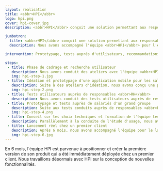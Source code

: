 ```yaml
---
layout: realisation
title: <abbr>HPI</abbr>
logo: hpi.png
cover: hpi-cover.jpg
description: <abbr>HPI</abbr> conçoit une solution permettant aux responsables <abbr>RH</abbr> de grandes entreprises d'évaluer la satisfaction interne grâce à des questionnaires interactifs.

jumbotron:
  title: <abbr>HPI</abbr> conçoit une solution permettant aux responsables <abbr>RH</abbr> de grandes entreprises d'évaluer la satisfaction interne grâce à des questionnaires interactifs.
  description: Nous avons accompagné l'équipe <abbr>HPI</abbr> pour l'étude des besoins auprès d'utilisateurs, le maquettage d'interface, la conduite de tests, les recommandations de solutions techniques et du développement, des premières idées juqu'au lancement de la plate-forme en production.

intervention: Prototypage, tests auprès d'utilisateurs, recommandations techniques

steps:
 - title: Phase de cadrage et recherche utilisateur
   description: Nous avons conduit des ateliers avec l'équipe <abbr>HPI</abbr> et mené des entretiens auprès d'équipes <abbr>RH</abbr> de grands groupes afin de clarifier l'offre de valeur apportée par <abbr>HPI</abbr> et de déterminer le positionnement de la première version.
   img: hpi-step-1.jpg
 - title: Idéation et prototypage d'une application mobile pour les salariés
   description: Suite à des ateliers d'idéation, nous avons conçu une première version de l'application mobile destinée aux employés.
   img: hpi-step-2.png
 - title: Tests utilisateurs auprès de responsables <abbr>RH</abbr>
   description: Nous avons conduit des tests utilisateurs auprès de responsables <abbr>RH</abbr> d'un groupe partenaire de <abbr>HPI</abbr>. Nous avons déterminé des évolutions à intégrer aux interfaces.
 - title: Prototypage et tests auprès de salariés d'un grand groupe
   description: Suite aux tests conduits auprès de responsables <abbr>RH</abbr>, nous avons affiné les fonctionnalités et l'ergonomie de l'application, puis conduit des tests d'adoption auprès de salariés d'un grand groupe partenaire de <abbr>HPI</abbr>. Ces tests nous ont permis d'identifier de nombreux points d'amélioration.
   img: hpi-step-4.png
 - title: Conseil sur les choix techniques et formation de l'équipe technique
   description: Parallèlement à la conduite de l'étude d'usage, nous avons conseillé l'équipe sur les technologies à employer et l'architecture à mettre en place. Nous avons contribué à sa mise en œuvre et à la formation de l'équipe technique sur des besoins spécifiques.
 - title: Lancement réel chez un premier client
   description: Après 6 mois, nous avons accompagné l'équipe pour le lancement d'une phase de test en situation réelle auprès d'un premier client. Nous avons étudié les retours utilisateurs afin d'affiner la solution suite à ce test.
   img: hpi-step-6.jpg
---
```


En 6 mois, l'équipe <abbr>HPI</abbr> est parvenue à positionner et créer la première version de son produit qui a été immédiatement déployée chez un premier client. Nous travaillons désormais avec <abbr>HPI</abbr> sur la conception de nouvelles fonctionnalités.